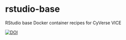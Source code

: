 # rstudio-base
RStudio base Docker container recipes for CyVerse VICE

[![DOI](https://zenodo.org/badge/DOI/10.5281/zenodo.3246940.svg)](https://doi.org/10.5281/zenodo.3246940)
